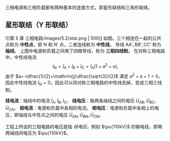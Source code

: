 三相电源和三相负载都有两种基本的连接方式，即星形联结和三角形联结。
## 星形联结（Y 形联结）
![[第 5 章 三相电路/images/5.2/star.png | 500]]
如图。三个相连在一起的公共点称为 **中性点**，即 $\mathrm{N}$ 和 $\mathrm{N}'$ 点，二者连线称为 **中性线**。
导线 $\mathrm{AA',BB',CC'}$ 称为 **端线**。
上图中电源和负载之间用了四根导线，称为 **三相四线制**。
在对称三相电路中，中性线电流 $$ \dot{I}_{\mathrm{N}}=\dot{I}_{\mathrm{A}}+\dot{I}_{\mathrm{B}}+\dot{I}_{\mathrm{C}}=\dot{I}_{\mathrm{A}}(1+a^2+a), $$由于 $a=-\dfrac{1}{2}+\mathrm{j}\dfrac{\sqrt{3}}{2}$ 满足 $a^2+a+1=0$，因此中性线电流 $\dot{I}_{\mathrm{N}}=0$。因此可以将对称三相电路的中性线去掉，变成三相三线制。

**线电流**：端线中的电流 $\dot{I}_{\mathrm{A}},\dot{I}_{\mathrm{B}},\dot{I}_{\mathrm{C}}$。
**线电压**：每两条端线之间的电压 $\dot{U}_{\mathrm{AB}},\dot{U}_{\mathrm{BC}},\dot{U}_{\mathrm{CA}}$。
**相电流**：电源和负载中各相的电流。
**相电压**：电源和负载中各相上的电压，即端线与中性点之间的电压 $\dot{U}_{\mathrm{AN}},\dot{U}_{\mathrm{BN}},\dot{U}_{\mathrm{CN}}$。

工程上所说的三相电路的电压是指 *线电压*，例如 $\pu{110kV}$ 的输电线，即两两端线间电压为 $\pu{110kV}$。


